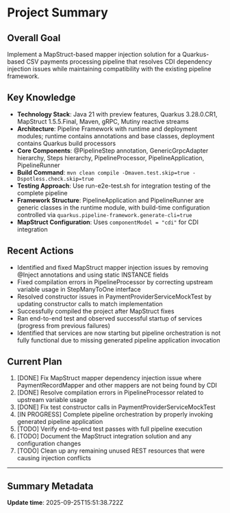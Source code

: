 # Project Summary

## Overall Goal
Implement a MapStruct-based mapper injection solution for a Quarkus-based CSV payments processing pipeline that resolves CDI dependency injection issues while maintaining compatibility with the existing pipeline framework.

## Key Knowledge
- **Technology Stack**: Java 21 with preview features, Quarkus 3.28.0.CR1, MapStruct 1.5.5.Final, Maven, gRPC, Mutiny reactive streams
- **Architecture**: Pipeline Framework with runtime and deployment modules; runtime contains annotations and base classes, deployment contains Quarkus build processors
- **Core Components**: @PipelineStep annotation, GenericGrpcAdapter hierarchy, Steps hierarchy, PipelineProcessor, PipelineApplication, PipelineRunner
- **Build Command**: `mvn clean compile -Dmaven.test.skip=true -Dspotless.check.skip=true`
- **Testing Approach**: Use run-e2e-test.sh for integration testing of the complete pipeline
- **Framework Structure**: PipelineApplication and PipelineRunner are generic classes in the runtime module, with build-time configuration controlled via `quarkus.pipeline-framework.generate-cli=true`
- **MapStruct Configuration**: Uses `componentModel = "cdi"` for CDI integration

## Recent Actions
- Identified and fixed MapStruct mapper injection issues by removing @Inject annotations and using static INSTANCE fields
- Fixed compilation errors in PipelineProcessor by correcting upstream variable usage in StepManyToOne interface
- Resolved constructor issues in PaymentProviderServiceMockTest by updating constructor calls to match implementation
- Successfully compiled the project after MapStruct fixes
- Ran end-to-end test and observed successful startup of services (progress from previous failures)
- Identified that services are now starting but pipeline orchestration is not fully functional due to missing generated pipeline application invocation

## Current Plan
1. [DONE] Fix MapStruct mapper dependency injection issue where PaymentRecordMapper and other mappers are not being found by CDI
2. [DONE] Resolve compilation errors in PipelineProcessor related to upstream variable usage
3. [DONE] Fix test constructor calls in PaymentProviderServiceMockTest
4. [IN PROGRESS] Complete pipeline orchestration by properly invoking generated pipeline application
5. [TODO] Verify end-to-end test passes with full pipeline execution
6. [TODO] Document the MapStruct integration solution and any configuration changes
7. [TODO] Clean up any remaining unused REST resources that were causing injection conflicts

---

## Summary Metadata
**Update time**: 2025-09-25T15:51:38.722Z 
